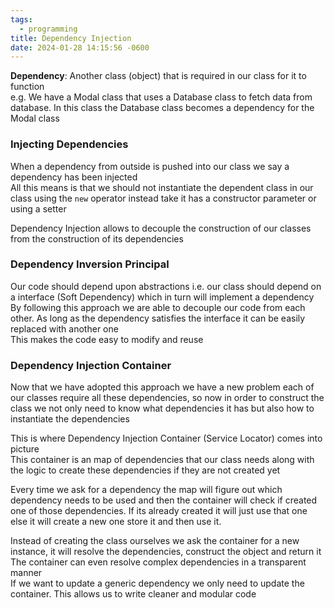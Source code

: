 ```yaml
---
tags:
  - programming
title: Dependency Injection
date: 2024-01-28 14:15:56 -0600
---
```


**Dependency**: Another class (object) that is required in our class for it to function  
e.g. We have a Modal class that uses a Database class to fetch data from database. In this class the Database class becomes a dependency for the Modal class 

### Injecting Dependencies

When a dependency from outside is pushed into our class we say a dependency has been injected  
All this means is that we should not instantiate the dependent class in our class using the `new` operator instead take it has a constructor parameter or using a setter  

Dependency Injection allows to decouple the construction of our classes from the construction of its dependencies  

### Dependency Inversion Principal

Our code should depend upon abstractions i.e. our class should depend on a interface (Soft Dependency) which in turn will implement a dependency  
By following this approach we are able to decouple our code from each other. As long as the  dependency satisfies the interface it can be easily replaced with another one  
This makes the code easy to modify and reuse

### Dependency Injection Container

Now that we have adopted this approach we have a new problem each of our classes require all these dependencies, so now in order to construct the class we not only need to know what dependencies it has but also how to instantiate the dependencies

This is where Dependency Injection Container (Service Locator) comes into picture  
This container is an map of dependencies that our class needs along with the logic to create these dependencies if they are not created yet  

Every time we ask for a dependency the map will figure out which dependency needs to be used and then the container will check if created one of those dependencies. If its already created it will just use that one else it will create a new one store it and then use it.

Instead of creating the class ourselves we ask the container for a new instance, it will resolve the dependencies, construct the object and return it  
The container can even resolve complex dependencies in a transparent manner  
If we want to update a generic dependency we only need to update the container. This allows us to write cleaner and modular code
